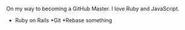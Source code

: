 On my way to becoming a GitHub Master. I love Ruby and JavaScript.

* Ruby on Rails
*Git
*Rebase something
